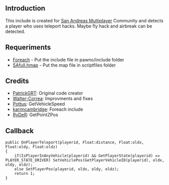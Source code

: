 ## Introduction ##
This include is created for [San Andreas Multiplayer](www.samp.com) Community and detects a player who uses teleport hacks. Maybe fly hack and airbreak can be detected.

## Requeriments ##
* [Foreach](https://github.com/karimcambridge/samp-foreach/releases) - Put the include file in pawno/include folder
* [SAfull.hmap](http://www.mediafire.com/file/2b19ske1h8jd44f/SAfull.hmap) - Put the map file in scriptfiles folder

## Credits ##
* [PatrickGRT](https://github.com/PatrickGTR): Original code creator
* [Walter-Correa](https://github.com/Walter-Correa): Improvments and fixes
* [Pottus](https://github.com/Pottus): GetVehicleSpeed
* [karimcambridge](https://github.com/karimcambridge): Foreach include
* [RyDeR](https://forum.sa-mp.com/showthread.php?t=273263): GetPointZPos

## Callback ##
    public OnPlayerTeleport(playerid, Float:distance, Float:oldx, Float:oldy, Float:oldz)
    {
	    if(IsPlayerInAnyVehicle(playerid) && GetPlayerState(playerid) == PLAYER_STATE_DRIVER) SetVehiclePos(GetPlayerVehicleID(playerid), oldx, oldy, oldz);
	    else SetPlayerPos(playerid, oldx, oldy, oldz);
	    return 1;
    }
